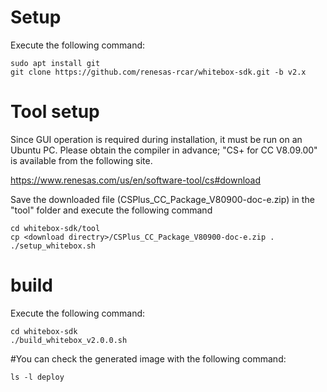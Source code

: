 # Setup
Execute the following command:

	sudo apt install git	
	git clone https://github.com/renesas-rcar/whitebox-sdk.git -b v2.x

# Tool setup
Since GUI operation is required during installation, it must be run on an Ubuntu PC.
Please obtain the compiler in advance; "CS+ for CC V8.09.00" is available from the following site.

https://www.renesas.com/us/en/software-tool/cs#download

Save the downloaded file (CSPlus_CC_Package_V80900-doc-e.zip) in the "tool" folder and execute the following command

	cd whitebox-sdk/tool
	cp <download directry>/CSPlus_CC_Package_V80900-doc-e.zip .
	./setup_whitebox.sh

# build
Execute the following command:

	cd whitebox-sdk
	./build_whitebox_v2.0.0.sh

#You can check the generated image with the following command:

	ls -l deploy

